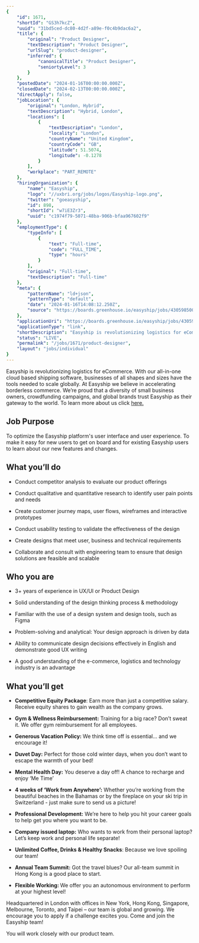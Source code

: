 ```yaml
---
{
	"id": 1671,
	"shortId": "GS3h7kcZ",
	"uuid": "31bd5ced-dc80-4d2f-a89e-f0c4b9dac6a2",
	"title": {
		"original": "Product Designer",
		"textDescription": "Product Designer",
		"urlSlug": "product-designer",
		"inferred": {
			"canonicalTitle": "Product Designer",
			"seniortyLevel": 3
		}
	},
	"postedDate": "2024-01-16T00:00:00.000Z",
	"closedDate": "2024-02-13T00:00:00.000Z",
	"directApply": false,
	"jobLocation": {
		"original": "London, Hybrid",
		"textDescription": "Hybrid, London",
		"locations": [
			{
				"textDescription": "London",
				"locality": "London",
				"countryName": "United Kingdom",
				"countryCode": "GB",
				"latitude": 51.5074,
				"longitude": -0.1278
			}
		],
		"workplace": "PART_REMOTE"
	},
	"hiringOrganization": {
		"name": "Easyship",
		"logo": "//uxbri.org/jobs/logos/Easyship-logo.png",
		"twitter": "goeasyship",
		"id": 898,
		"shortId": "w7iE3Zr3",
		"uuid": "c1974f79-5071-48ba-906b-bfaa967602f9"
	},
	"employmentType": {
		"typeInfo": [
			{
				"text": "Full-time",
				"code": "FULL_TIME",
				"type": "hours"
			}
		],
		"original": "Full-time",
		"textDescription": "Full-time"
	},
	"meta": {
		"patternName": "ld+json",
		"patternType": "default",
		"date": "2024-01-16T14:08:12.250Z",
		"source": "https://boards.greenhouse.io/easyship/jobs/4305985006?gh_jid=4305985006"
	},
	"applicationUri": "https://boards.greenhouse.io/easyship/jobs/4305985006?gh_jid=4305985006#app",
	"applicationType": "link",
	"shortDescription": "Easyship is revolutionizing logistics for eCommerce. With our all-in-one-- cloud based shipping software, businesses of all shapes and sizes have the tools needed to scale globally. At Easyship we",
	"status": "LIVE",
	"permalink": "/jobs/1671/product-designer",
	"layout": "jobs/individual"
}
---
```

<p>Easyship is revolutionizing logistics for eCommerce. With our all-in-one cloud based shipping software, businesses of all shapes and sizes have the tools needed to scale globally. At Easyship we believe in accelerating borderless commerce. We’re proud that a diversity of small business owners, crowdfunding campaigns, and global brands trust Easyship as their gateway to the world. To learn more about us click <a target="_blank" rel="noopener noreferrer nofollow" href="https://www.easyship.com/careers">here.</a></p><h2>Job Purpose</h2><p>To optimize the Easyship platform's user interface and user experience. To make it easy for new users to get on board and for existing Easyship users to learn about our new features and changes.</p><h2>What you’ll do</h2><ul><li><p>Conduct competitor analysis to evaluate our product offerings</p></li><li><p>Conduct qualitative and quantitative research to identify user pain points and needs</p></li><li><p>Create customer journey maps, user flows, wireframes and interactive prototypes</p></li><li><p>Conduct usability testing to validate the effectiveness of the design</p></li><li><p>Create designs that meet user, business and technical requirements</p></li><li><p>Collaborate and consult with engineering team to ensure that design solutions are feasible and scalable</p></li></ul><h2>Who you are</h2><ul><li><p>3+ years of experience in UX/UI or Product Design</p></li><li><p>Solid understanding of the design thinking process &amp; methodology</p></li><li><p>Familiar with the use of a design system and design tools, such as Figma</p></li><li><p>Problem-solving and analytical: Your design approach is driven by data</p></li><li><p>Ability to communicate design decisions effectively in English and demonstrate good UX writing</p></li><li><p>A good understanding of the e-commerce, logistics and technology industry is an advantage</p></li></ul><h2>What you’ll get</h2><ul><li><p><strong>Competitive Equity Package</strong>:&nbsp;Earn more than just a competitive salary. Receive equity shares to gain wealth as the company grows.</p></li><li><p><strong>Gym &amp; Wellness Reimbursement:</strong>&nbsp;Training for a big race? Don’t sweat it. We offer gym reimbursement for all employees.</p></li><li><p><strong>Generous Vacation Policy:&nbsp;</strong>We think time off is essential… and we encourage it!</p></li><li><p><strong>Duvet Day:</strong>&nbsp;Perfect for those cold winter days, when you don’t want to escape the warmth of your bed!</p></li><li><p><strong>Mental Health Day:</strong>&nbsp;You deserve a day off! A chance to recharge and enjoy ‘Me Time’</p></li><li><p><strong>4 weeks of ‘Work from Anywhere’:</strong>&nbsp;Whether you’re working from the beautiful beaches in the Bahamas or by the fireplace on your ski trip in Switzerland - just make sure to send us a picture!</p></li><li><p><strong>Professional Development:</strong>&nbsp;We’re here to help you hit your career goals to help get you where you want to be.</p></li><li><p><strong>Company issued laptop:</strong>&nbsp;Who wants to work from their personal laptop? Let’s keep work and personal life separate!</p></li><li><p><strong>Unlimited Coffee, Drinks &amp; Healthy Snacks</strong>:&nbsp;Because we love spoiling our team!</p></li><li><p><strong>Annual Team Summit:</strong>&nbsp;Got the travel blues? Our all-team summit in Hong Kong is a good place to start.</p></li><li><p><strong>Flexible Working:&nbsp;</strong>We offer you an autonomous environment to perform at your highest level!</p></li></ul><p>Headquartered in London with offices in New York, Hong Kong, Singapore, Melbourne, Toronto, and Taipei – our team is global and growing. We encourage you to apply if a challenge excites you.<strong>&nbsp;</strong>Come and join the Easyship team!</p><p>You will work closely with our product team.&nbsp;</p>
